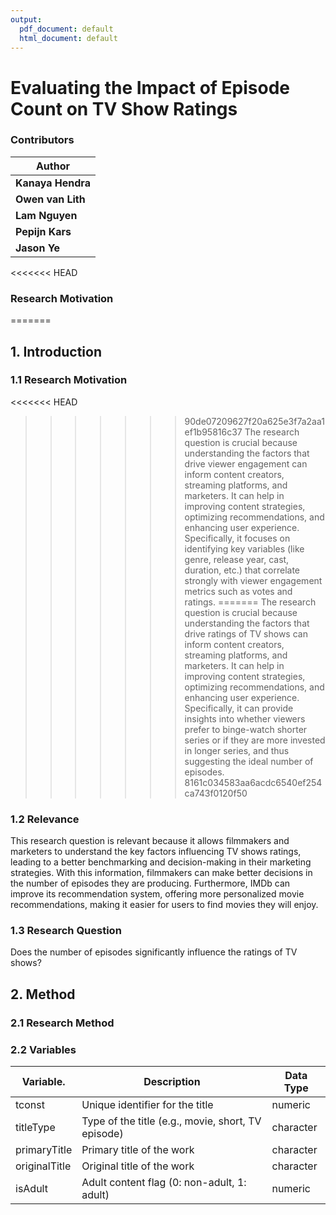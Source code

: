 ```yaml
---
output:
  pdf_document: default
  html_document: default
---
```

# Evaluating the Impact of Episode Count on TV Show Ratings

### Contributors
| Author                                      |
|---------------------------------------------|
| **Kanaya Hendra**                           |
| **Owen van Lith**                           | 
| **Lam Nguyen**                              |
| **Pepijn Kars**                             |
| **Jason Ye**                                |

<<<<<<< HEAD
### Research Motivation
=======
## 1. Introduction
### 1.1 Research Motivation
<<<<<<< HEAD
>>>>>>> 90de07209627f20a625e3f7a2aa1ef1b95816c37
The research question is crucial because understanding the factors that drive viewer engagement can inform content creators, streaming platforms, and marketers. It can help in improving content strategies, optimizing recommendations, and enhancing user experience. Specifically, it focuses on identifying key variables (like genre, release year, cast, duration, etc.) that correlate strongly with viewer engagement metrics such as votes and ratings.
=======
The research question is crucial because understanding the factors that drive ratings of TV shows can inform content creators, streaming platforms, and marketers. It can help in improving content strategies, optimizing recommendations, and enhancing user experience. Specifically, it can provide insights into whether viewers prefer to binge-watch shorter series or if they are more invested in longer series, and thus suggesting the ideal number of episodes. 
>>>>>>> 8161c034583aa6acdc6540ef254ca743f0120f50

### 1.2 Relevance 
This research question is relevant because it allows filmmakers and marketers to understand the key factors influencing TV shows ratings, leading to a better benchmarking and decision-making in their marketing strategies. With this information, filmmakers can make better decisions in the number of episodes they are producing. Furthermore, IMDb can improve its recommendation system, offering more personalized movie recommendations, making it easier for users to find movies they will enjoy.

### 1.3 Research Question
Does the number of episodes significantly influence the ratings of TV shows?

## 2. Method

### 2.1 Research Method


### 2.2 Variables
| Variable.      | Description                                           | Data Type   |
|----------------|-------------------------------------------------------|-------------|
| tconst         | Unique identifier for the title                       | numeric     |
| titleType      | Type of the title (e.g., movie, short, TV episode)    | character   |
| primaryTitle   | Primary title of the work                             | character   |
| originalTitle  | Original title of the work                            | character   |
| isAdult        | Adult content flag (0: non-adult, 1: adult)           | numeric     |
